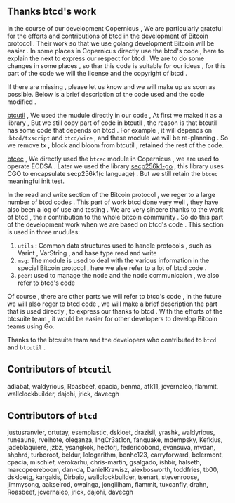 
## Thanks btcd's work
In the course of our development Copernicus , We are particularly grateful for the efforts and contributions of btcd in the development of Bitcoin protocol . Their work so that we use golang development Bitcoin will be easier . 
In some places in Copernicus directly use the btcd's code , here to explain the next to express our respect for btcd . We are to do some changes in some places , so thar this code  is suitable for our ideas , for this part of the code we will the license and the copyright of btcd . 

If there are missing , please let us know and we will make up as soon as possible.
Below is a brief description of the code used and the code modified .

[btcutil](https://github.com/btcsuite/btcutil) , We used the mudule directly in our code , At first we maked it as a library , But we still copy part of code in btcutil , the reason is that btcutil has some code that depends on btcd . For example , it will depends on :`btcd/txscript` and `btcd/wire` , and these module we will be re-planning . So we remove tx , block and bloom  from btcutil , retained the rest of the code.

[btcec](github.com/btcsuite/btcd/btcec) , We directly used  the `btcec` module in Copernicus , we are used to operate ECDSA . Later we used the library [secp256k1-go](https://github.com/btccom/secp256k1-go) , this library uses CGO to encapsulate secp256k1(c language) .  But we still retain the `btcec` meaningful init test.

In the read and write section of the Bitcoin protocol , we reger to a large number of btcd codes . This part of work btcd done very well , they have also been a log of use and testing . We are very sincere thanks to the work of btcd , their contribution to the whole bitcoin community .  So do this part of the development work when we are based on  btcd's code . This section is used in three mudules:
1. `utils` : Common data structures used to handle protocols , such as Varint , VarString , and base type read and write
2. `msg`: The module is used to deal with the various information in the special Bitcoin protocol , here we alse refer to a lot of btcd code .
3. `peer`: used to manage the node and the node communicaion ,  we also refer to  btcd's code

Of course , there are other parts we will refer to btcd's code , in the future we will also reger to btcd code , we will make a brief description the part that is used directly , to express our thanks to btcd . With the efforts of the btcsuite team , it would be easier for other developers to develop Bitcoin teams using Go.

Thanks to  the btcsuite team and the developers who contributed to `btcd` and `btcutil` .

## Contributors of `btcutil`
adiabat,    waldyrious,    Roasbeef,    cpacia,    benma,    afk11,    jcvernaleo,    flammit,    wallclockbuilder,    dajohi,    jrick,    davecgh

## Contributors of `btcd`

justusranvier,    ortutay,    esemplastic,    dskloet,    drazisil,    yrashk,    waldyrious,    runeaune,    rvelhote,    oleganza,    IngCr3at1on,    fanquake,    mdempsky,    Kefkius,    jadeblaquiere,    jzbz,    ysangkok,    hectorj,    federicobond,    evansuva,    mvdan,    shphrd,    turboroot,    beldur,    lologarithm,    benhc123,    carryforward,    bclermont,    cpacia,    mischief,    verokarhu,    chris-martin,    gsalgado,    ishbir,    halseth,    marcopeereboom,    dan-da,    DanielKrawisz,    alexbosworth,    toddfries,    tb00,    dskloetg,    kargakis,    Dirbaio,    wallclockbuilder,    tsenart,    stevenroose,    jimmysong,    aakselrod,    owainga,    jongillham,    flammit,    tuxcanfly,    drahn,    Roasbeef,    jcvernaleo,    jrick,    dajohi,    davecgh    

